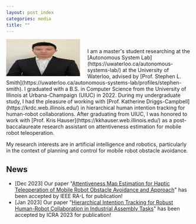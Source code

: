 ```yaml
---
layout: post_index
categories: media
title: ""
---
```


<img style="float: left; padding-right:20px;" src="profile_pic.jpg" width="200" height="100">

<p style="margin-top:1cm;"></p>
I am a master's student researching at the [Autonomous System Lab](https://uwaterloo.ca/autonomous-systems-lab/) at the University of Waterloo, advised by [Prof. Stephen L. Smith](https://uwaterloo.ca/autonomous-systems-lab/profiles/stephen-smith). I graduated with a B.S. in Computer Science from the University of Illinois at Urbana-Champaign (UIUC) in 2022. During my undergraduate study, I had the pleasure of working with [Prof. Katherine Driggs-Campbell](https://krdc.web.illinois.edu/) in hierarchical human intention tracking for human-robot collaborations. After graduating from UIUC, I was honored to work with [Prof. Kris Hauser](https://kkhauser.web.illinois.edu/) as a post-baccalaureate research assistant on attentiveness estimation for mobile robot teleoperation. 

My research interests are in artificial intelligence and robotics, particularly in the context of planning and control for mobile robot obstacle avoidance. 


## News
* [Dec 2023] Our paper "[Attentiveness Map Estimation for Haptic Teleoperation of Mobile Robot Obstacle Avoidance and Approach]([https://arxiv.org/abs/2212.08742](https://motion.cs.illinois.edu/papers/RAL2024-Zhong-AttentivenessMap-preprint.pdf))" has been accepted by IEEE RA-L for publication!
* [Jan 2023] Our paper "[Hierarchical Intention Tracking for Robust Human-Robot Collaboration in Industrial Assembly Tasks](https://arxiv.org/abs/2203.09063)" has been accepted by ICRA 2023 for publication!
